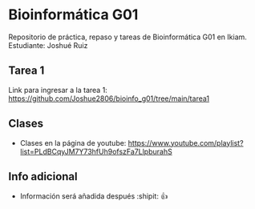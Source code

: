 # Bioinformática G01
Repositorio de práctica, repaso y tareas de Bioinformática G01 en Ikiam. Estudiante: Joshué Ruiz

## Tarea 1
Link para ingresar a la tarea 1:
https://github.com/Joshue2806/bioinfo_g01/tree/main/tarea1

## Clases
  - Clases en la página de youtube:
    https://www.youtube.com/playlist?list=PLdBCqyJM7Y73hfUh9ofszFa7LlpburahS

## Info adicional
  -  Información será añadida después :shipit: :+1:  

